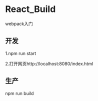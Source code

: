 # React_Build
webpack入门

## 开发
1.npm run start  

2.打开网页http://localhost:8080/index.html

## 生产
npm run build
 
